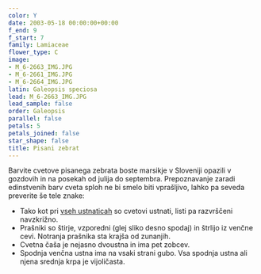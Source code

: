 ```yaml
---
color: Y
date: 2003-05-18 00:00:00+00:00
f_end: 9
f_start: 7
family: Lamiaceae
flower_type: C
image:
- M_6-2663_IMG.JPG
- M_6-2661_IMG.JPG
- M_6-2664_IMG.JPG
latin: Galeopsis speciosa
lead: M_6-2663_IMG.JPG
lead_sample: false
order: Galeopsis
parallel: false
petals: 5
petals_joined: false
star_shape: false
title: Pisani zebrat
---
```

Barvite cvetove pisanega zebrata boste marsikje v Sloveniji opazili v gozdovih in na posekah od julija do septembra. Prepoznavanje zaradi edinstvenih barv cveta sploh ne bi smelo biti vprašljivo, lahko pa seveda preverite še tele znake:

-   Tako kot pri [vseh ustnaticah](../family/lamiaceae/) so cvetovi ustnati, listi pa razvrščeni navzkrižno.
-   Prašniki so štirje, vzporedni (glej sliko desno spodaj) in štrlijo iz venčne cevi. Notranja prašnika sta krajša od zunanjih.
-   Cvetna čaša je nejasno dvoustna in ima pet zobcev.
-   Spodnja venčna ustna ima na vsaki strani gubo. Vsa spodnja ustna ali njena srednja krpa je vijoličasta.
